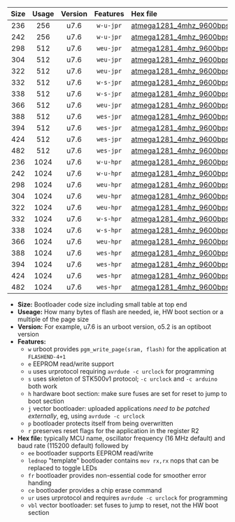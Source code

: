 |Size|Usage|Version|Features|Hex file|
|:-:|:-:|:-:|:-:|:--|
|236|256|u7.6|`w-u-jpr`|[atmega1281_4mhz_9600bps_ur_vbl.hex](https://raw.githubusercontent.com/stefanrueger/urboot/main//atmega1281_4mhz_9600bps_ur_vbl.hex)|
|242|256|u7.6|`w-u-jpr`|[atmega1281_4mhz_9600bps_lednop_ur_vbl.hex](https://raw.githubusercontent.com/stefanrueger/urboot/main//atmega1281_4mhz_9600bps_lednop_ur_vbl.hex)|
|298|512|u7.6|`weu-jpr`|[atmega1281_4mhz_9600bps_ee_ur_vbl.hex](https://raw.githubusercontent.com/stefanrueger/urboot/main//atmega1281_4mhz_9600bps_ee_ur_vbl.hex)|
|304|512|u7.6|`weu-jpr`|[atmega1281_4mhz_9600bps_ee_lednop_ur_vbl.hex](https://raw.githubusercontent.com/stefanrueger/urboot/main//atmega1281_4mhz_9600bps_ee_lednop_ur_vbl.hex)|
|322|512|u7.6|`weu-jpr`|[atmega1281_4mhz_9600bps_ee_lednop_fr_ur_vbl.hex](https://raw.githubusercontent.com/stefanrueger/urboot/main//atmega1281_4mhz_9600bps_ee_lednop_fr_ur_vbl.hex)|
|332|512|u7.6|`w-s-jpr`|[atmega1281_4mhz_9600bps_vbl.hex](https://raw.githubusercontent.com/stefanrueger/urboot/main//atmega1281_4mhz_9600bps_vbl.hex)|
|338|512|u7.6|`w-s-jpr`|[atmega1281_4mhz_9600bps_lednop_vbl.hex](https://raw.githubusercontent.com/stefanrueger/urboot/main//atmega1281_4mhz_9600bps_lednop_vbl.hex)|
|366|512|u7.6|`weu-jpr`|[atmega1281_4mhz_9600bps_ee_lednop_fr_ce_ur_vbl.hex](https://raw.githubusercontent.com/stefanrueger/urboot/main//atmega1281_4mhz_9600bps_ee_lednop_fr_ce_ur_vbl.hex)|
|388|512|u7.6|`wes-jpr`|[atmega1281_4mhz_9600bps_ee_vbl.hex](https://raw.githubusercontent.com/stefanrueger/urboot/main//atmega1281_4mhz_9600bps_ee_vbl.hex)|
|394|512|u7.6|`wes-jpr`|[atmega1281_4mhz_9600bps_ee_lednop_vbl.hex](https://raw.githubusercontent.com/stefanrueger/urboot/main//atmega1281_4mhz_9600bps_ee_lednop_vbl.hex)|
|424|512|u7.6|`wes-jpr`|[atmega1281_4mhz_9600bps_ee_lednop_fr_vbl.hex](https://raw.githubusercontent.com/stefanrueger/urboot/main//atmega1281_4mhz_9600bps_ee_lednop_fr_vbl.hex)|
|482|512|u7.6|`wes-jpr`|[atmega1281_4mhz_9600bps_ee_lednop_fr_ce_vbl.hex](https://raw.githubusercontent.com/stefanrueger/urboot/main//atmega1281_4mhz_9600bps_ee_lednop_fr_ce_vbl.hex)|
|236|1024|u7.6|`w-u-hpr`|[atmega1281_4mhz_9600bps_ur.hex](https://raw.githubusercontent.com/stefanrueger/urboot/main//atmega1281_4mhz_9600bps_ur.hex)|
|242|1024|u7.6|`w-u-hpr`|[atmega1281_4mhz_9600bps_lednop_ur.hex](https://raw.githubusercontent.com/stefanrueger/urboot/main//atmega1281_4mhz_9600bps_lednop_ur.hex)|
|298|1024|u7.6|`weu-hpr`|[atmega1281_4mhz_9600bps_ee_ur.hex](https://raw.githubusercontent.com/stefanrueger/urboot/main//atmega1281_4mhz_9600bps_ee_ur.hex)|
|304|1024|u7.6|`weu-hpr`|[atmega1281_4mhz_9600bps_ee_lednop_ur.hex](https://raw.githubusercontent.com/stefanrueger/urboot/main//atmega1281_4mhz_9600bps_ee_lednop_ur.hex)|
|322|1024|u7.6|`weu-hpr`|[atmega1281_4mhz_9600bps_ee_lednop_fr_ur.hex](https://raw.githubusercontent.com/stefanrueger/urboot/main//atmega1281_4mhz_9600bps_ee_lednop_fr_ur.hex)|
|332|1024|u7.6|`w-s-hpr`|[atmega1281_4mhz_9600bps.hex](https://raw.githubusercontent.com/stefanrueger/urboot/main//atmega1281_4mhz_9600bps.hex)|
|338|1024|u7.6|`w-s-hpr`|[atmega1281_4mhz_9600bps_lednop.hex](https://raw.githubusercontent.com/stefanrueger/urboot/main//atmega1281_4mhz_9600bps_lednop.hex)|
|366|1024|u7.6|`weu-hpr`|[atmega1281_4mhz_9600bps_ee_lednop_fr_ce_ur.hex](https://raw.githubusercontent.com/stefanrueger/urboot/main//atmega1281_4mhz_9600bps_ee_lednop_fr_ce_ur.hex)|
|388|1024|u7.6|`wes-hpr`|[atmega1281_4mhz_9600bps_ee.hex](https://raw.githubusercontent.com/stefanrueger/urboot/main//atmega1281_4mhz_9600bps_ee.hex)|
|394|1024|u7.6|`wes-hpr`|[atmega1281_4mhz_9600bps_ee_lednop.hex](https://raw.githubusercontent.com/stefanrueger/urboot/main//atmega1281_4mhz_9600bps_ee_lednop.hex)|
|424|1024|u7.6|`wes-hpr`|[atmega1281_4mhz_9600bps_ee_lednop_fr.hex](https://raw.githubusercontent.com/stefanrueger/urboot/main//atmega1281_4mhz_9600bps_ee_lednop_fr.hex)|
|482|1024|u7.6|`wes-hpr`|[atmega1281_4mhz_9600bps_ee_lednop_fr_ce.hex](https://raw.githubusercontent.com/stefanrueger/urboot/main//atmega1281_4mhz_9600bps_ee_lednop_fr_ce.hex)|

- **Size:** Bootloader code size including small table at top end
- **Useage:** How many bytes of flash are needed, ie, HW boot section or a multiple of the page size
- **Version:** For example, u7.6 is an urboot version, o5.2 is an optiboot version
- **Features:**
  + `w` urboot provides `pgm_write_page(sram, flash)` for the application at `FLASHEND-4+1`
  + `e` EEPROM read/write support
  + `u` uses urprotocol requiring `avrdude -c urclock` for programming
  + `s` uses skeleton of STK500v1 protocol; `-c urclock` and `-c arduino` both work
  + `h` hardware boot section: make sure fuses are set for reset to jump to boot section
  + `j` vector bootloader: uploaded applications *need to be patched externally*, eg, using `avrdude -c urclock`
  + `p` bootloader protects itself from being overwritten
  + `r` preserves reset flags for the application in the register R2
- **Hex file:** typically MCU name, oscillator frequency (16 MHz default) and baud rate (115200 default) followed by
  + `ee` bootloader supports EEPROM read/write
  + `lednop` "template" bootloader contains `mov rx,rx` nops that can be replaced to toggle LEDs
  + `fr` bootloader provides non-essential code for smoother error handing
  + `ce` bootloader provides a chip erase command
  + `ur` uses urprotocol and requires `avrdude -c urclock` for programming
  + `vbl` vector bootloader: set fuses to jump to reset, not the HW boot section
